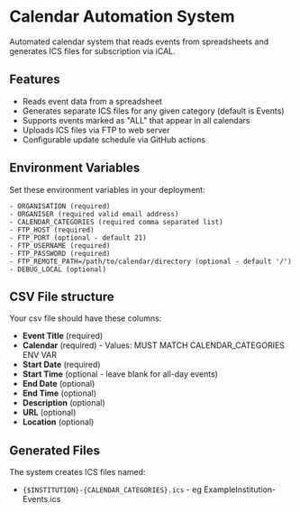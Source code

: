 # Calendar Automation System

Automated calendar system that reads events from spreadsheets and generates ICS files for subscription via iCAL.

## Features

- Reads event data from a spreadsheet
- Generates separate ICS files for any given category (default is Events)
- Supports events marked as "ALL" that appear in all calendars
- Uploads ICS files via FTP to web server
- Configurable update schedule via GitHub actions

## Environment Variables

Set these environment variables in your deployment:

```
- ORGANISATION (required)
- ORGANISER (required valid email address)
- CALENDAR_CATEGORIES (required comma separated list)
- FTP_HOST (required)
- FTP_PORT (optional - default 21)
- FTP_USERNAME (required)
- FTP_PASSWORD (required)
- FTP_REMOTE_PATH=/path/to/calendar/directory (optional - default '/')
- DEBUG_LOCAL (optional)
```

## CSV File structure

Your csv file should have these columns:

- **Event Title** (required)
- **Calendar** (required) - Values: MUST MATCH CALENDAR_CATEGORIES ENV VAR
- **Start Date** (required)
- **Start Time** (optional - leave blank for all-day events)
- **End Date** (optional)
- **End Time** (optional)
- **Description** (optional)
- **URL** (optional)
- **Location** (optional)

## Generated Files

The system creates ICS files named:

- `{$INSTITUTION}-{CALENDAR_CATEGORIES}.ics` - eg ExampleInstitution-Events.ics
